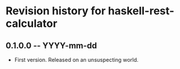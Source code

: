 # Revision history for haskell-rest-calculator

## 0.1.0.0 -- YYYY-mm-dd

* First version. Released on an unsuspecting world.
